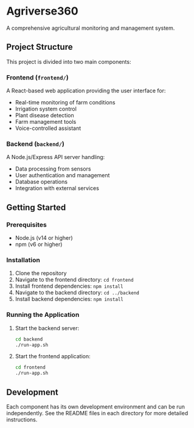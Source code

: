 # Agriverse360

A comprehensive agricultural monitoring and management system.

## Project Structure

This project is divided into two main components:

### Frontend (`frontend/`)

A React-based web application providing the user interface for:

- Real-time monitoring of farm conditions
- Irrigation system control
- Plant disease detection
- Farm management tools
- Voice-controlled assistant

### Backend (`backend/`)

A Node.js/Express API server handling:

- Data processing from sensors
- User authentication and management
- Database operations
- Integration with external services

## Getting Started

### Prerequisites

- Node.js (v14 or higher)
- npm (v6 or higher)

### Installation

1. Clone the repository
2. Navigate to the frontend directory: `cd frontend`
3. Install frontend dependencies: `npm install`
4. Navigate to the backend directory: `cd ../backend`
5. Install backend dependencies: `npm install`

### Running the Application

1. Start the backend server:
   ```bash
   cd backend
   ./run-app.sh
   ```

2. Start the frontend application:
   ```bash
   cd frontend
   ./run-app.sh
   ```

## Development

Each component has its own development environment and can be run independently. See the README files in each directory for more detailed instructions.